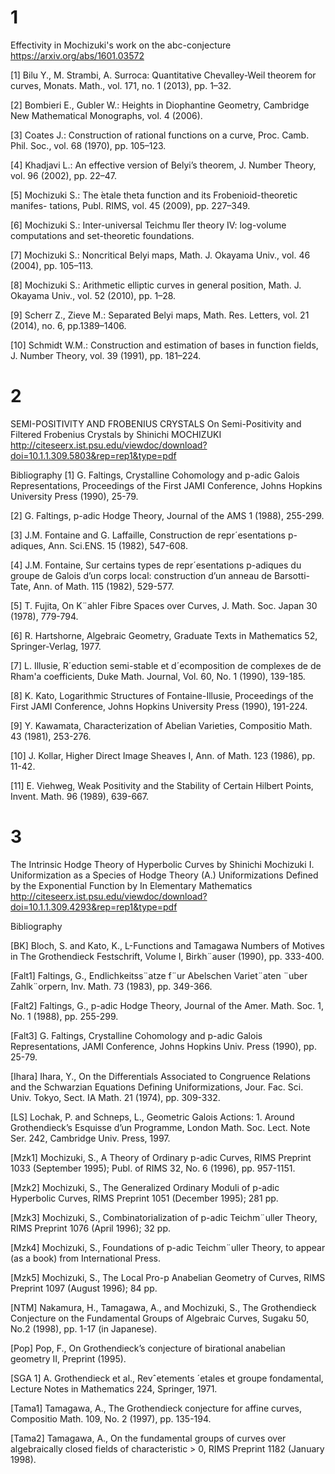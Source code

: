 
# 1
Effectivity in Mochizuki's work on the abc-conjecture
https://arxiv.org/abs/1601.03572

[1] Bilu Y., M. Strambi, A. Surroca: Quantitative Chevalley-Weil theorem for curves, Monats. Math., vol. 171, no. 1 (2013), pp. 1–32.

[2] Bombieri E., Gubler W.: Heights in Diophantine Geometry, Cambridge New Mathematical Monographs, vol. 4 (2006).

[3] Coates J.: Construction of rational functions on a curve, Proc. Camb. Phil. Soc., vol. 68 (1970), pp. 105–123.

[4] Khadjavi L.: An effective version of Belyi’s theorem, J. Number Theory, vol. 96 (2002), pp. 22–47.

[5] Mochizuki S.: The  ́etale theta function and its Frobenioid-theoretic manifes- tations, Publ. RIMS, vol. 45 (2009), pp. 227–349.

[6] Mochizuki S.: Inter-universal Teichmu ̈ller theory IV: log-volume computations and set-theoretic foundations.

[7] Mochizuki S.: Noncritical Belyi maps, Math. J. Okayama Univ., vol. 46 (2004), pp. 105–113.

[8] Mochizuki S.: Arithmetic elliptic curves in general position, Math. J. Okayama Univ., vol. 52 (2010), pp. 1–28.

[9] Scherr Z., Zieve M.: Separated Belyi maps, Math. Res. Letters, vol. 21 (2014), no. 6, pp.1389–1406.

[10] Schmidt W.M.: Construction and estimation of bases in function fields, J. Number Theory, vol. 39 (1991), pp. 181–224.

# 2
SEMI-POSITIVITY AND FROBENIUS CRYSTALS
On Semi-Positivity and Filtered Frobenius Crystals
by Shinichi MOCHIZUKI
http://citeseerx.ist.psu.edu/viewdoc/download?doi=10.1.1.309.5803&rep=rep1&type=pdf

Bibliography
[1] G. Faltings, Crystalline Cohomology and p-adic Galois Representations, Proceedings of the First JAMI Conference, Johns Hopkins University Press (1990), 25-79.

[2] G. Faltings, p-adic Hodge Theory, Journal of the AMS 1 (1988), 255-299.

[3] J.M. Fontaine and G. Laffaille, Construction de repr´esentations p-adiques, Ann. Sci.ENS. 15 (1982), 547-608.

[4] J.M. Fontaine, Sur certains types de repr´esentations p-adiques du groupe de Galois d’un corps local: construction d’un anneau de Barsotti-Tate, Ann. of Math. 115 (1982), 529-577.

[5] T. Fujita, On K¨ahler Fibre Spaces over Curves, J. Math. Soc. Japan 30 (1978), 779-794.

[6] R. Hartshorne, Algebraic Geometry, Graduate Texts in Mathematics 52, Springer-Verlag, 1977.

[7] L. Illusie, R´eduction semi-stable et d´ecomposition de complexes de de Rham'a coefficients, Duke Math. Journal, Vol. 60, No. 1 (1990), 139-185.

[8] K. Kato, Logarithmic Structures of Fontaine-Illusie, Proceedings of the First JAMI Conference, Johns Hopkins University Press (1990), 191-224.

[9] Y. Kawamata, Characterization of Abelian Varieties, Compositio Math. 43 (1981), 253-276.

[10] J. Kollar, Higher Direct Image Sheaves I, Ann. of Math. 123 (1986), pp. 11-42.

[11] E. Viehweg, Weak Positivity and the Stability of Certain Hilbert Points, Invent. Math. 96 (1989), 639-667.


# 3 
The Intrinsic Hodge Theory of Hyperbolic Curves by Shinichi Mochizuki I. Uniformization as a Species of Hodge Theory (A.) Uniformizations Defined by the Exponential Function by In Elementary Mathematics
http://citeseerx.ist.psu.edu/viewdoc/download?doi=10.1.1.309.4293&rep=rep1&type=pdf

Bibliography

[BK] Bloch, S. and Kato, K., L-Functions and Tamagawa Numbers of Motives in The Grothendieck Festschrift, Volume I, Birkh¨auser (1990), pp. 333-400.

[Falt1] Faltings, G., Endlichkeitss¨atze f¨ur Abelschen Variet¨aten ¨uber Zahlk¨orpern, Inv. Math. 73 (1983), pp. 349-366.

[Falt2] Faltings, G., p-adic Hodge Theory, Journal of the Amer. Math. Soc. 1, No. 1 (1988), pp. 255-299.

[Falt3] G. Faltings, Crystalline Cohomology and p-adic Galois Representations, JAMI Conference, Johns Hopkins Univ. Press (1990), pp. 25-79.

[Ihara] Ihara, Y., On the Differentials Associated to Congruence Relations and the Schwarzian Equations Defining Uniformizations, Jour. Fac. Sci. Univ. Tokyo, Sect. IA Math. 21 (1974), pp. 309-332.

[LS] Lochak, P. and Schneps, L., Geometric Galois Actions: 1. Around Grothendieck’s Esquisse d’un Programme, London Math. Soc. Lect. Note Ser. 242, Cambridge Univ. Press, 1997.

[Mzk1] Mochizuki, S., A Theory of Ordinary p-adic Curves, RIMS Preprint 1033 (September 1995); Publ. of RIMS 32, No. 6 (1996), pp. 957-1151.

[Mzk2] Mochizuki, S., The Generalized Ordinary Moduli of p-adic Hyperbolic Curves, RIMS Preprint 1051 (December 1995); 281 pp.

[Mzk3] Mochizuki, S., Combinatorialization of p-adic Teichm¨uller Theory, RIMS Preprint 1076 (April 1996); 32 pp.

[Mzk4] Mochizuki, S., Foundations of p-adic Teichm¨uller Theory, to appear (as a book) from International Press.

[Mzk5] Mochizuki, S., The Local Pro-p Anabelian Geometry of Curves, RIMS Preprint 1097 (August 1996); 84 pp.

[NTM] Nakamura, H., Tamagawa, A., and Mochizuki, S., The Grothendieck Conjecture on the Fundamental Groups of Algebraic Curves, Sugaku 50, No.2 (1998), pp. 1-17 (in Japanese).

[Pop] Pop, F., On Grothendieck’s conjecture of birational anabelian geometry II, Preprint (1995).

[SGA 1] A. Grothendieck et al., Revˆetements ´etales et groupe fondamental, Lecture Notes in Mathematics 224, Springer, 1971.

[Tama1] Tamagawa, A., The Grothendieck conjecture for affine curves, Compositio Math. 109, No. 2 (1997), pp. 135-194.

[Tama2] Tamagawa, A., On the fundamental groups of curves over algebraically closed fields of characteristic > 0, RIMS Preprint 1182 (January 1998).

